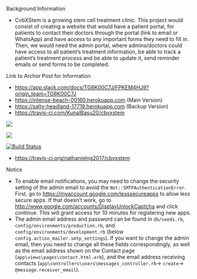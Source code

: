 Background Information
- CvbXStem is a growing stem cell treatment clinic. This project would consist of creating a website that would have a patient portal, for patients to contact their doctors through the portal (link to email or WhatsApp) and have access to any important forms they need to fill in. Then, we would need the admin portal, where admins/doctors could have access to all patient’s treatment information, be able to track a patient’s treatment process and be able to update it, send reminder emails or send forms to be completed.

Link to Archor Post for Information
- https://app.slack.com/docs/TG6K00C7J/FPKEM4HJ9?origin_team=TG6K00C7J
- https://intense-beach-00160.herokuapp.com (Main Version)
- https://salty-headland-17719.herokuapp.com (Backup Version)
- https://travis-ci.com/KunalBasu20/cbvxstem

<a href="https://codeclimate.com/github/KunalBasu20/cbvxstem/maintainability"><img src="https://api.codeclimate.com/v1/badges/b9b542d73d0de4b2fdd0/maintainability" /></a>

<a href="https://codeclimate.com/github/KunalBasu20/cbvxstem/test_coverage"><img src="https://api.codeclimate.com/v1/badges/b9b542d73d0de4b2fdd0/test_coverage" /></a>

<a href="https://travis-ci.com/KunalBasu20/cbvxstem"><img src="https://travis-ci.com/KunalBasu20/cbvxstem.svg?branch=master" alt="Build Status" />



- https://travis-ci.org/nathanielng2017/cbvxstem

<!-- <a href="https://codeclimate.com/github/nathanielng2017/cbvxstem/maintainability"><img src="https://api.codeclimate.com/v1/badges/06c38654042d71e88d11/maintainability" /></a> -->

<!-- <a href="https://codeclimate.com/github/nathanielng2017/cbvxstem/test_coverage"><img src="https://api.codeclimate.com/v1/badges/06c38654042d71e88d11/test_coverage" /></a> -->

<!-- <a href="https://travis-ci.org/nathanielng2017/cbvxstem"><img src="https://travis-ci.org/nathanielng2017/cbvxstem.svg?branch=master" alt="Build Status" /> -->

Notice
- To enable email notifications, you may need to change the security setting of the admin email to avoid the `Net::SMTPAuthenticationError`. First, go to https://myaccount.google.com/lesssecureapps to allow less secure apps. If that doesn't work, go to http://www.google.com/accounts/DisplayUnlockCaptcha and click continue. This will grant access for 10 minutes for registering new apps.
- The admin email address and password can be found in `db/seeds.rb`, `config/environments/production.rb`, and `config/environments/development.rb` (below `config.action_mailer.smtp_settings`). If you want to change the admin email, then you need to change all these fields correspondingly, as well as the email address shown on the Contact page (`app\views\pages\contact.html.erb`), and the email address receiving contacts (`app\controllers\users\messages_controller.rb`-> `create`-> `@message.receiver_email`).
